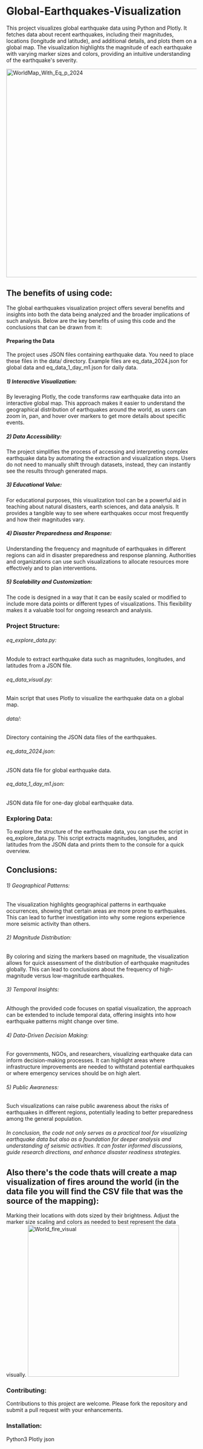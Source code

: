 # Global-Earthquakes-Visualization
This project visualizes global earthquake data using Python and Plotly.
It fetches data about recent earthquakes, including their magnitudes, locations (longitude and latitude),
and additional details, and plots them on a global map.
The visualization highlights the magnitude of each earthquake with varying marker sizes and colors,
providing an intuitive understanding of the earthquake's severity.

<img width="550" alt="WorldMap_With_Eq_p_2024" src="https://github.com/Masanbat12/Global-Earthquakes-Visualization/assets/93978448/81ac66bc-bfb0-43a4-a101-f75e8793257b">


## The benefits of using code:
The  global earthquakes visualization project offers several benefits and insights into both
the data being analyzed and the broader implications of such analysis. 
Below are the key benefits of using this code and the conclusions that can be drawn from it:



#### Preparing the Data
The project uses JSON files containing earthquake data. 
You need to place these files in the data/ directory. 
Example files are eq_data_2024.json for global data and eq_data_1_day_m1.json for daily data.

##### 1) Interactive Visualization: 
By leveraging Plotly, the code transforms raw earthquake data into an interactive global map. 
This approach makes it easier to understand the geographical distribution of earthquakes around the world, 
as users can zoom in, pan, and hover over markers to get more details about specific events.

##### 2) Data Accessibility:
The project simplifies the process of accessing and interpreting complex earthquake data
by automating the extraction and visualization steps. Users do not need to manually shift through datasets,
instead, they can instantly see the results through generated maps.

##### 3) Educational Value: 
For educational purposes, this visualization tool can be a powerful aid in teaching about natural disasters, 
earth sciences, and data analysis. It provides a tangible way to see where earthquakes occur most frequently and how their magnitudes vary.

##### 4) Disaster Preparedness and Response: 
Understanding the frequency and magnitude of earthquakes in different regions can aid in disaster preparedness and response planning. 
Authorities and organizations can use such visualizations to allocate resources more effectively and to plan interventions.

##### 5) Scalability and Customization: 
The code is designed in a way that it can be easily scaled or modified to include more data points or 
different types of visualizations. This flexibility makes it a valuable tool for ongoing research and analysis.

### Project Structure:
###### eq_explore_data.py: 
Module to extract earthquake data such as magnitudes, longitudes, and latitudes from a JSON file.
###### eq_data_visual.py: 
Main script that uses Plotly to visualize the earthquake data on a global map.
###### data/: 
Directory containing the JSON data files of the earthquakes.
###### eq_data_2024.json: 
JSON data file for global earthquake data.
###### eq_data_1_day_m1.json: 
JSON data file for one-day global earthquake data.

### Exploring Data:
To explore the structure of the earthquake data, you can use the script in eq_explore_data.py. 
This script extracts magnitudes, longitudes, and latitudes from the JSON data and prints them to the console for a quick overview.

## Conclusions:
###### 1) Geographical Patterns: 
The visualization highlights geographical patterns in earthquake occurrences, 
showing that certain areas are more prone to earthquakes. 
This can lead to further investigation into why some regions experience more seismic activity than others.

###### 2) Magnitude Distribution: 
By coloring and sizing the markers based on magnitude, the visualization allows for quick assessment of
the distribution of earthquake magnitudes globally. This can lead to conclusions about the frequency of high-magnitude versus low-magnitude earthquakes.

###### 3) Temporal Insights: 
Although the provided code focuses on spatial visualization, 
the approach can be extended to include temporal data, offering insights into how earthquake patterns might change over time.

###### 4) Data-Driven Decision Making: 
For governments, NGOs, and researchers, visualizing earthquake data can inform decision-making processes. 
It can highlight areas where infrastructure improvements are needed to withstand potential earthquakes or where emergency services should be on high alert.

###### 5) Public Awareness: 
Such visualizations can raise public awareness about the risks of earthquakes in different regions, 
potentially leading to better preparedness among the general population.

###### In conclusion, the code not only serves as a practical tool for visualizing earthquake data but also as a foundation for deeper analysis and understanding of seismic activities. It can foster informed discussions, guide research directions, and enhance disaster readiness strategies.

## Also there's the code thats will create a map visualization of fires around the world (in the data file you will find the CSV file that was the source of the mapping):
Marking their locations with dots sized by their brightness. Adjust the marker size scaling and colors as needed to best represent the data visually.
<img width="400" alt="World_fire_visual" src="https://github.com/Masanbat12/Global-Earthquakes-Visualization/assets/93978448/d84185dc-0afd-43a3-a7de-8f1ea210af79">

### Contributing:
Contributions to this project are welcome. Please fork the repository and submit a pull request with your enhancements.

### Installation:
Python3
Plotly
json
